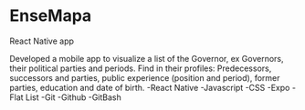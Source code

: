 # EnseMapa
React Native app

Developed a mobile app to visualize a list of the Governor, ex Governors, their political parties and periods.
Find in their profiles:
Predecessors, successors and parties, public experience (position and period), former parties, education and date of birth.
-React Native
-Javascript
-CSS
-Expo
-Flat List
-Git
-Github
-GitBash
